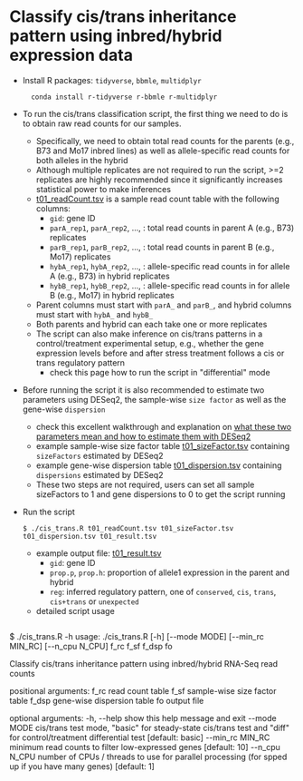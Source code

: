 # Classify cis/trans inheritance pattern using inbred/hybrid expression data

* Install R packages: `tidyverse`, `bbmle`, `multidplyr`
  ```
	conda install r-tidyverse r-bbmle r-multidplyr
  ```
* To run the cis/trans classification script, the first thing we need to do is to obtain raw read counts for our samples.
  - Specifically, we need to obtain total read counts for the parents (e.g., B73 and Mo17 inbred lines) as well as allele-specific read counts for both alleles in the hybrid
  - Although multiple replicates are not required to run the script, >=2 replicates are highly recommended since it significantly increases statistical power to make inferences
  - [t01_readCount.tsv](t01_readCount.tsv) is a sample read count table with the following columns:
    - `gid`: gene ID
    - `parA_rep1`, `parA_rep2`, ..., : total read counts in parent A (e.g., B73) replicates
    - `parB_rep1`, `parB_rep2`, ..., : total read counts in parent B (e.g., Mo17) replicates
    - `hybA_rep1`, `hybA_rep2`, ..., : allele-specific read counts in for allele A (e.g., B73) in hybrid replicates
    - `hybB_rep1`, `hybB_rep2`, ..., : allele-specific read counts in for allele B (e.g., Mo17) in hybrid replicates
  - Parent columns must start with `parA_` and `parB_`, and hybrid columns must start with `hybA_` and `hybB_`
  - Both parents and hybrid can each take one or more replicates
  - The script can also make inference on cis/trans patterns in a control/treatment experimental setup, e.g., whether the gene expression levels before and after stress treatment follows a cis or trans regulatory pattern
    - check this page how to run the script in "differential" mode
  
* Before running the script it is also recommended to estimate two parameters using DESeq2, the sample-wise `size factor` as well as the gene-wise `dispersion`
  - check this excellent walkthrough and explanation on [what these two parameters mean and how to estimate them with DESeq2](https://hbctraining.github.io/DGE_workshop/lessons/04_DGE_DESeq2_analysis.html)
  - example sample-wise size factor table [t01_sizeFactor.tsv](t01_sizeFactor.tsv) containing `sizeFactors` estimated by DESeq2
  - example gene-wise dispersion table [t01_dispersion.tsv](t01_dispersion.tsv) containing `dispersions` estimated by DESeq2
  - These two steps are not required, users can set all sample sizeFactors to 1 and gene dispersions to 0 to get the script running

* Run the script
  ```
  $ ./cis_trans.R t01_readCount.tsv t01_sizeFactor.tsv t01_dispersion.tsv t01_result.tsv
  ```
  - example output file: [t01_result.tsv](t01_result.tsv)
    - `gid`: gene ID
    - `prop.p`, `prop.h`: proportion of allele1 expression in the parent and hybrid
    - `reg`: inferred regulatory pattern, one of `conserved`, `cis`, `trans`, `cis+trans` or `unexpected`
  - detailed script usage
  ```
 $ ./cis_trans.R -h
usage: ./cis_trans.R [-h] [--mode MODE] [--min_rc MIN_RC] [--n_cpu N_CPU]
                     f_rc f_sf f_dsp fo

Classify cis/trans inheritance pattern using inbred/hybrid RNA-Seq read counts

positional arguments:
  f_rc             read count table
  f_sf             sample-wise size factor table
  f_dsp            gene-wise dispersion table
  fo               output file

optional arguments:
  -h, --help       show this help message and exit
  --mode MODE      cis/trans test mode, "basic" for steady-state cis/trans
                   test and "diff" for control/treatment differential test
                   [default: basic]
  --min_rc MIN_RC  minimum read counts to filter low-expressed genes [default:
                   10]
  --n_cpu N_CPU    number of CPUs / threads to use for parallel processing
                   (for spped up if you have many genes) [default: 1]
  ```